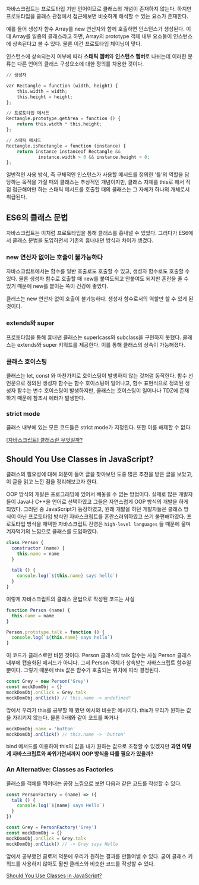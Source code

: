 자바스크립트는 프로토타입 기반 언어이므로 클래스의 개념이 존재하지 않는다. 하지만 프로토타입을 클래스 관점에서 접근해보면 비슷하게 해석할 수 있는 요소가 존재한다.

예를 들어 생성자 함수 Array를 new 연산자와 함께 호출하면 인스턴스가 생성된다. 이때 Array를 일종의 클래스라고 하면, Array의 prototype 객체 내부 요소들이 인스턴스에 상속된다고 볼 수 있다. 물론 이건 프로토타입 체이닝이 맞다.

인스턴스에 상속되는지 여부에 따라 **스태틱 멤버**와 **인스턴스 멤버**로 나뉘는데 이러한 분류는 다른 언어의 클래스 구성요소에 대한 정의를 차용한 것이다.

```python
// 생성자

var Rectangle = function (width, height) {
	this.width = width;
	this.height = height;
};

// 프로토타입 메서드
Rectangle.prototype.getArea = function () {
	return this.width * this.height;
};

// 스태틱 메서드
Rectangle.isRectangle = function (instance) {
	return instance instanceof Rectangle &&
			instance.width > 0 && instance.height > 0;
};
```

일반적인 사용 방식, 즉 구체적인 인스턴스가 사용할 메서드를 정의한 ‘틀'의 역할을 담당하는 목적을 가질 때의 클래스는 추상적인 개념이지만, 클래스 자체를 this로 해서 직접 접근해야만 하는 스태틱 메서드를 호출할 때의 클래스는 그 자체가 하나의 개체로서 취급된다.

## ES6의 클래스 문법

자바스크립트는 이처럼 프로토타입을 통해 클래스를 흉내낼 수 있었다. 그러다가 ES6에서 클래스 문법을 도입하면서 기존의 흉내내던 방식과 차이가 생겼다.

### new 연산자 없이는 호출이 불가능하다

자바스크립트에서는 함수를 일반 호출로도 호출할 수 있고, 생성자 함수로도 호출할 수 있다. 물론 생성자 함수로 호출할 때 new를 붙여도되고 안붙여도 되지만 혼란을 줄 수 있기 때문에 new를 붙이는 쪽이 건강에 좋았다.

클래스는 new 연산자 없이 호출이 불가능하다. 생성자 함수로서의 역할만 할 수 있게 된 것이다.

### extends와 super

프로토타입을 통해 흉내낸 클래스는 superlcass와 subclass을 구현하지 못했다. 클래스는 extends와 super 키워드를 제공한다. 이를 통해 클래스의 상속이 가능해졌다.

### 클래스 호이스팅

클래스는 let, const 와 마찬가지로 호이스팅이 발생하지 않는 것처럼 동작한다. 함수 선언문으로 정의된 생성자 함수는 함수 호이스팅이 일어나고, 함수 표현식으로 정의된 생성자 함수는 변수 호이스팅이 발생하지만, 클래스는 호이스팅이 일어나나 TDZ에 존재하기 때문에 참조시 에러가 발생한다.

### strict mode

클래스 내부에 있는 모든 코드들은 strict mode가 지정된다. 또한 이를 해제할 수 없다.

[[자바스크립트] 클래스란 무엇일까?](https://wonjaetech.tistory.com/entry/%EC%9E%90%EB%B0%94%EC%8A%A4%ED%81%AC%EB%A6%BD%ED%8A%B8-%ED%81%B4%EB%9E%98%EC%8A%A4%EB%9E%80-%EB%AC%B4%EC%97%87%EC%9D%BC%EA%B9%8C)

## ****Should You Use Classes in JavaScript?****

클래스의 필요성에 대해 의문이 들어 글을 찾아보던 도중 많은 추천을 받은 글을 보았고, 이 글을 읽고 느낀 점을 정리해보고자 한다.

OOP 방식의 개발은 프로그래밍에 있어서 빼놓을 수 없는 방법이다. 실제로 많은 개발자들이 Java나 C++을 언어로 선택하였고 그들은 자연스럽게 OOP 방식의 개발을 하게 되었다. 그러던 중 JavaScript가 등장하였고, 원래 개발을 하던 개발자들은 클래스 방식이 아닌 프로토타입 방식인 자바스크립트를 혼란스러워하였고 쓰기 불편해하였다. 프로토타입 방식을 채택한 자바스크립트 진영은 `high-level languages` 들 때문에 울며 겨자먹기의 느낌으로 클래스를 도입하였다.

```jsx
class Person {
  constructor (name) {
    this.name = name
  }
  
  talk () {
    console.log(`${this.name} says hello`)
  }
}
```

이렇게 자바스크립트의 클래스 문법으로 작성된 코드는 사실

```jsx
function Person (name) {
  this.name = name
}

Person.prototype.talk = function () {
  console.log(`${this.name} says hello`)
}
```

이 코드가 클래스로만 바뀐 것이다. Person 클래스의 talk 함수는 사실 Person 클래스 내부에 캡슐화된 메서드가 아니다. 그저 Person 객체가 상속받는 자바스크립트 함수일 뿐이다. 그렇기 때문에 this 값은 함수가 호출되는 위치에 따라 결정된다.

```jsx
const Grey = new Person('Grey')
const mockDomObj = {}
mockDomObj.onClick = Grey.talk
mockDomObj.onClick() // this.name -> undefined!
```

앞에서 우리가 this를 공부할 때 봤던 예시와 비슷한 예시이다. this가 우리가 원하는 값을 가리키지 않는다. 물론 아래와 같이 코드를 짜거나

```jsx
mockDomObj.name = 'button'
mockDomObj.onClick() // this.name -> 'button'
```

bind 메서드를 이용하여 this의 값을 내가 원하는 값으로 조정할 수 있겠지만 **과연 이렇게 자바스크립트와 싸워가면서까지 OOP 방식을 따를 필요가 있을까?**

### An Alternative: Classes as Factories

클래스를 객체를 찍어내는 공장 느낌으로 보면 다음과 같은 코드를 작성할 수 있다.

```jsx
const PersonFactory = (name) => ({
  talk () {
    console.log(`${name} says Hello`)
  }
})

const Grey = PersonFactory('Grey')
const mockDomObj = {}
mockDomObj.onClick = Grey.talk
mockDomObj.onClick() // -> Grey says Hello
```

앞에서 공부했던 클로저 덕분에 우리가 원하는 결과를 만들어낼 수 있다. 굳이 클래스 키워드를 사용하지 않아도 훨씬 클래스와 비슷한 코드를 작성할 수 있다.

[Should You Use Classes in JavaScript?](https://medium.com/@vapurrmaid/should-you-use-classes-in-javascript-82f3b3df6195)
